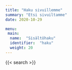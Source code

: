 ```yaml
---
title: "Haku sivuillemme"
summary: "Etsi sivuiltamme"
date: 2020-10-29

menu:
 main:
  name:  "Sisältöhaku"
  identifier:  "haku"
  weight: 20
---
```


{{< search >}}